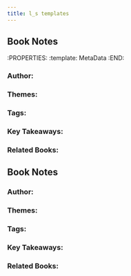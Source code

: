 ```yaml
---
title: l_s templates
---
```


## Book Notes
:PROPERTIES:
:template: MetaData
:END:
### Author:
### Themes:
### Tags:
### Key Takeaways:
### Related Books:
## Book Notes
### Author:
### Themes:
### Tags:
### Key Takeaways:
### Related Books:
